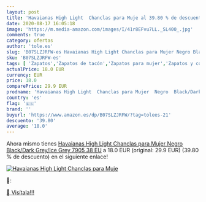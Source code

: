 ```yaml
---
layout: post
title: 'Havaianas High Light  Chanclas para Muje al 39.80 % de descuento'
date: 2020-08-17 16:05:18
image: 'https://m.media-amazon.com/images/I/41r8EFvu7LL._SL400_.jpg'
comments: true
category: ofertas
author: 'tole.es'
slug: 'B07SLZJRFW-es Havaianas High Light Chanclas para Mujer Negro Black/Dark...'
sku: 'B07SLZJRFW-es'
tags: [ 'Zapatos','Zapatos de tacón','Zapatos para mujer','Zapatos y complementos','chanclas', ]
actualPrice: 18.0 EUR
currency: EUR
price: 18.0
comparePrice: 29.9 EUR
prodname: 'Havaianas High Light  Chanclas para Mujer  Negro  Black/Dark Grey/Ice Grey 7905   38 EU'
country: 'es'
flag: '🇪🇸'
brand: ''
buyurl: 'https://www.amazon.es/dp/B07SLZJRFW/?tag=tolees-21'
descuento: '39.80'
average: '18.0'
---
```


Ahora mismo tienes [Havaianas High Light  Chanclas para Mujer  Negro  Black/Dark Grey/Ice Grey 7905   38 EU](https://www.amazon.es/dp/B07SLZJRFW/?tag=tolees-21) a 18.0 EUR (original: 29.9 EUR) (39.80 %  de descuento) en el siguiente enlace!

[![Havaianas High Light  Chanclas para Muje](https://m.media-amazon.com/images/I/41r8EFvu7LL._SL400_.jpg)](https://www.amazon.es/dp/B07SLZJRFW/?tag=tolees-21)

🔎:


[🛒 Visítala!!!](https://www.amazon.es/dp/B07SLZJRFW/?tag=tolees-21)

